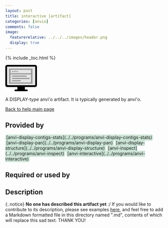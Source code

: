 ```yaml
---
layout: post
title: interactive [artifact]
categories: [anvio]
comments: false
image:
  featurerelative: ../../../images/header.png
  display: true
---
```



{% include _toc.html %}


<img src="../../images/icons/DISPLAY.png" alt="DISPLAY" style="width:100px; border:none" />

A DISPLAY-type anvi'o artifact. It is typically generated by anvi'o.

[Back to help main page](../../)

## Provided by


<p style="text-align: left" markdown="1"><span style="background:#cbe4d5; padding: 0px 3px 2px 3px; border-radius: 5px;">[anvi-display-contigs-stats](../../programs/anvi-display-contigs-stats)</span> <span style="background:#cbe4d5; padding: 0px 3px 2px 3px; border-radius: 5px;">[anvi-display-pan](../../programs/anvi-display-pan)</span> <span style="background:#cbe4d5; padding: 0px 3px 2px 3px; border-radius: 5px;">[anvi-display-structure](../../programs/anvi-display-structure)</span> <span style="background:#cbe4d5; padding: 0px 3px 2px 3px; border-radius: 5px;">[anvi-inspect](../../programs/anvi-inspect)</span> <span style="background:#cbe4d5; padding: 0px 3px 2px 3px; border-radius: 5px;">[anvi-interactive](../../programs/anvi-interactive)</span></p>


## Required or used by

<p style="text-align: left" markdown="1"></p>

## Description

{:.notice}
**No one has described this artifact yet** :/ If you would like to contribute to its description, please see examples [here](https://github.com/merenlab/anvio/tree/master/anvio/docs), and feel free to add a Markdown formatted file in this directory named ".md", contents of which will replace this sad text. THANK YOU!

